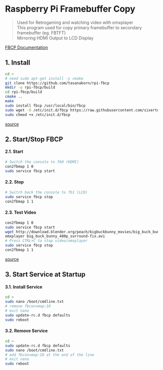 # Raspberry Pi Framebuffer Copy

> Used for Retrogaming and watching video with omxplayer<br>
> This program used for copy primary framebuffer to secondary framebuffer (eg. FBTFT)<br>
> Mirroring HDMI Output to LCD Display

[FBCP Documentation](https://github.com/tasanakorn/rpi-fbcp)

## 1. Install

```bash
cd ~
# need sudo apt-get install -y cmake
git clone https://github.com/tasanakorn/rpi-fbcp
mkdir -p rpi-fbcp/build
cd rpi-fbcp/build
cmake ..
make
sudo install fbcp /usr/local/bin/fbcp
sudo wget -O /etc/init.d/fbcp https://raw.githubusercontent.com/sixertoy/retrobox/master/files/fbcp
sudo chmod +x /etc/init.d/fbcp
```

[source](https://github.com/notro/fbtft/wiki/FBTFT-on-Raspian#framebuffer-copy)

## 2. Start/Stop FBCP

#### 2.1. Start

```bash
# Switch the console to fb0 (HDMI)
con2fbmap 1 0
sudo service fbcp start
```

#### 2.2. Stop

```bash
# Switch back the console to fb1 (LCD)
sudo service fbcp stop
con2fbmap 1 1
```

#### 2.3. Test Video

```bash
con2fbmap 1 0
sudo service fbcp start
wget http://download.blender.org/peach/bigbuckbunny_movies/big_buck_bunny_480p_surround-fix.avi
omxplayer big_buck_bunny_480p_surround-fix.avi
# Press CTRL+C to stop video/omxplayer
sudo service fbcp stop
con2fbmap 1 1
```

[source](https://github.com/notro/fbtft/wiki/FBTFT-shield-image#fbcp---framebuffer-copy)

## 3. Start Service at Startup

#### 3.1. Install Service

```bash
cd ~
sudo nano /boot/cmdline.txt
# remove fbcon=map:10
# exit nano
sudo update-rc.d fbcp defaults
sudo reboot
```

#### 3.2. Remove Service

```bash
cd ~
sudo update-rc.d fbcp defaults
sudo nano /boot/cmdline.txt
# add fbcon=map:10 at the end of the line
# exit nano
sudo reboot
```
